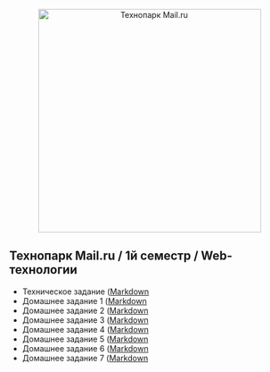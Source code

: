 <p align="center">
  <a href="https://park.mail.ru/">
    <img
      alt="Технопарк Mail.ru"
      src="files/img/tpark_logo.jpg"
      width="400"
    />
  </a>
</p>

## Технопарк Mail.ru / 1й семестр / Web-технологии
- Техническое задание ([Markdown](markdown/technical_details.md)
- Домашнее задание 1 ([Markdown](/markdown/task-1.md)
- Домашнее задание 2 ([Markdown](/markdown/task-2.md)
- Домашнее задание 3 ([Markdown](/markdown/task-3.md)
- Домашнее задание 4 ([Markdown](/markdown/task-4.md)
- Домашнее задание 5 ([Markdown](/markdown/task-5.md)
- Домашнее задание 6 ([Markdown](/markdown/task-6.md)
- Домашнее задание 7 ([Markdown](/markdown/task-7.md)
